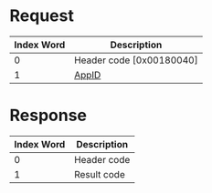 # Request

| Index Word | Description                                    |
|------------|------------------------------------------------|
| 0          | Header code \[0x00180040\]                     |
| 1          | [AppID](NS_and_APT_Services#AppIDs "wikilink") |

# Response

| Index Word | Description |
|------------|-------------|
| 0          | Header code |
| 1          | Result code |